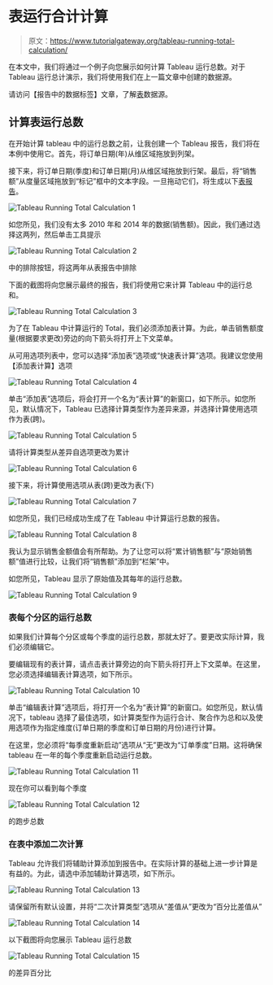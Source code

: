 # 表运行合计计算

> 原文：<https://www.tutorialgateway.org/tableau-running-total-calculation/>

在本文中，我们将通过一个例子向您展示如何计算 Tableau 运行总数。对于 Tableau 运行总计演示，我们将使用我们在上一篇文章中创建的数据源。

请访问【报告中的数据标签】文章，了解[表](https://www.tutorialgateway.org/tableau/)数据源。

## 计算表运行总数

在开始计算 tableau 中的运行总数之前，让我创建一个 Tableau 报告，我们将在本例中使用它。首先，将订单日期(年)从维区域拖放到列架。

接下来，将订单日期(季度)和订单日期(月)从维区域拖放到行架。最后，将“销售额”从度量区域拖放到“标记”框中的文本字段。一旦拖动它们，将生成以下[表报告](https://www.tutorialgateway.org/tableau-text-label/)。

![Tableau Running Total Calculation 1](img/9546632dd41e90c5b8eab0e70fac6bc3.png)

如您所见，我们没有太多 2010 年和 2014 年的数据(销售额)。因此，我们通过选择这两列，然后单击工具提示

![Tableau Running Total Calculation 2](img/a4e8eefe4318363381ed68b438df3757.png)

中的排除按钮，将这两年从表报告中排除

下面的截图将向您展示最终的报告，我们将使用它来计算 Tableau 中的运行总和。

![Tableau Running Total Calculation 3](img/6d906baa0ccad240b124f027d10b1701.png)

为了在 Tableau 中计算运行的 Total，我们必须添加表计算。为此，单击销售额度量(根据要求更改)旁边的向下箭头将打开上下文菜单。

从可用选项列表中，您可以选择“添加表”选项或“快速表计算”选项。我建议您使用【添加表计算】选项

![Tableau Running Total Calculation 4](img/42abf9efe7e56b5f8aa53ae7446b7200.png)

单击“添加表”选项后，将会打开一个名为“表计算”的新窗口，如下所示。如您所见，默认情况下，Tableau 已选择计算类型作为差异来源，并选择计算使用选项作为表(跨)。

![Tableau Running Total Calculation 5](img/afbc96f552bbb6e0b1463b2f1c419e91.png)

请将计算类型从差异自选项更改为累计

![Tableau Running Total Calculation 6](img/885b5a5674ee84d7516968b8878df2c4.png)

接下来，将计算使用选项从表(跨)更改为表(下)

![Tableau Running Total Calculation 7](img/a1b996098817f2aa0ac3656eb5e8b62e.png)

如您所见，我们已经成功生成了在 Tableau 中计算运行总数的报告。

![Tableau Running Total Calculation 8](img/fe4ccce7c222f3d4e83dfd7946df9ec8.png)

我认为显示销售金额值会有所帮助。为了让您可以将“累计销售额”与“原始销售额”值进行比较，让我们将“销售额”添加到“栏架”中。

如您所见，Tableau 显示了原始值及其每年的运行总数。

![Tableau Running Total Calculation 9](img/75e3a33d55c029a397e6446d163f6cff.png)

### 表每个分区的运行总数

如果我们计算每个分区或每个季度的运行总数，那就太好了。要更改实际计算，我们必须编辑它。

要编辑现有的表计算，请点击表计算旁边的向下箭头将打开上下文菜单。在这里，您必须选择编辑表计算选项，如下所示。

![Tableau Running Total Calculation 10](img/1588c7c7e76de09913de074f1e51d689.png)

单击“编辑表计算”选项后，将打开一个名为“表计算”的新窗口。如您所见，默认情况下，tableau 选择了最佳选项，如计算类型作为运行合计、聚合作为总和以及使用选项作为指定维度(订单日期的季度和订单日期的月份)进行计算。

在这里，您必须将“每季度重新启动”选项从“无”更改为“订单季度”日期。这将确保 tableau 在一年的每个季度重新启动运行总数。

![Tableau Running Total Calculation 11](img/a897449a5d9f2c567fe1283c36439932.png)

现在你可以看到每个季度

![Tableau Running Total Calculation 12](img/150ec9c6177e8f2feb9364267e661298.png)

的跑步总数

### 在表中添加二次计算

Tableau 允许我们将辅助计算添加到报告中。在实际计算的基础上进一步计算是有益的。为此，请选中添加辅助计算选项，如下所示。

![Tableau Running Total Calculation 13](img/f4b43f59fd55d8ca58f574ddc477583a.png)

请保留所有默认设置，并将“二次计算类型”选项从“差值从”更改为“百分比差值从”

![Tableau Running Total Calculation 14](img/80f0d91d93284e132a1190b516397358.png)

以下截图将向您展示 Tableau 运行总数

![Tableau Running Total Calculation 15](img/121e12f605402e86be12243e88eda354.png)

的差异百分比
